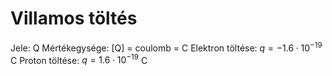 # Villamos töltés

Jele: Q
Mértékegysége: [Q] = coulomb = C
Elektron töltése: $q = -1.6 \cdot 10^{-19}$ C
Proton töltése: $q = 1.6 \cdot 10^{-19}$ C